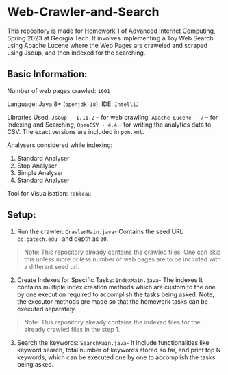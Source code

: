 # Web-Crawler-and-Search
This repository is made for Homework 1 of Advanced Internet Computing, Spring 2023 at Georgia Tech. It involves implementing a Toy Web Search using Apache Lucene where the Web Pages are craweled and scraped using Jsoup, and then indexed for the searching.

## Basic Information:
Number of web pages crawled: `1601`

Language: Java 8+ (`openjdk-18`), IDE: `IntelliJ`

Libraries Used: `Jsoup - 1.11.2` – for web crawling, `Apache Lucene - 7` – for Indexing and Searching, `OpenCSV - 4.4` – for writing the analytics data to CSV. The exact versions are included in `pom.xml`.

Analysers considered while indexing:
1.	Standard Analyser
2.	Stop Analyser
3.	Simple Analyser
4.	Standard Analyser

Tool for Visualisation: `Tableau`

## Setup: 

1. Run the crawler: `CrawlerMain.java`- Contains the seed URL `cc.gatech.edu ` and depth as `30`. 
> Note: This repository already contains the crawled files. One can skip this unless more or less number of web pages are to be included with a different seed url. 

2. Create Indexes for Specific Tasks: `IndexMain.java`- The indexes It contains multiple  index creation methods which are custom to the one by one execution required to accomplish the tasks being asked. Note, the executor methods are made so that the homework tasks can be executed separately. 
> Note: This repository already contains the indexed files for the already crawled files in the step 1. 

3. Search the keywords: `SearchMain.java`- It include functionalities like keyword search, total number of keywords stored so far, and print top N keywords, which can be executed one by one to accomplish the tasks being asked.





